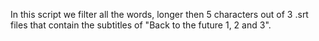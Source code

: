 In this script we filter all the words, longer then 5 characters out of 3 .srt files that contain the subtitles of "Back to the future 1, 2 and 3".
